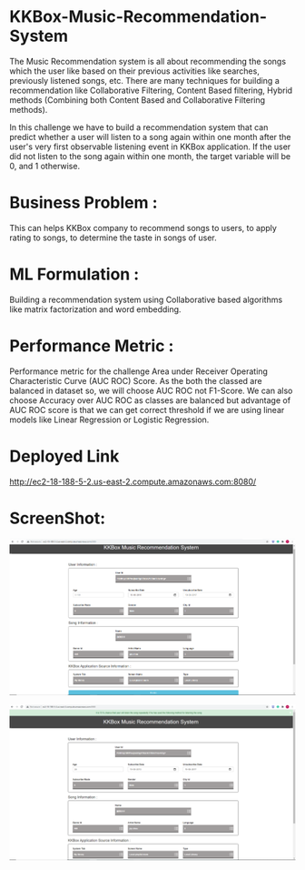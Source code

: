 # KKBox-Music-Recommendation-System
The Music Recommendation system is all about recommending the songs which the user like based on their previous activities like searches, previously listened songs, etc. There are many techniques for building a recommendation like Collaborative Filtering, Content Based filtering, Hybrid methods (Combining both Content Based and Collaborative Filtering methods). 

In this challenge we have to build a recommendation system that can predict whether a user will listen to a song again within one month after the user's very first observable listening event in KKBox application. If the user did not listen to the song again within one month, the target variable will be 0, and 1 otherwise.  

# Business Problem : 
This can helps KKBox company to recommend songs to users, to apply rating to songs, to determine the taste in songs of user. 

# ML Formulation :
Building a recommendation system using Collaborative based algorithms like matrix factorization and word embedding. 

# Performance Metric : 
Performance metric for the challenge Area under Receiver Operating Characteristic Curve (AUC ROC) Score. As the both the classed are balanced in dataset so, we will choose AUC ROC not F1-Score. We can also choose Accuracy over AUC ROC as classes are balanced but advantage of AUC ROC score is that we can get correct threshold if we are using linear models like Linear Regression or Logistic Regression.

# Deployed Link
http://ec2-18-188-5-2.us-east-2.compute.amazonaws.com:8080/

# ScreenShot:
![alt text](https://github.com/vineet22h/KKBox-Music-Recommendation-System/blob/main/screenshot.png)


![alt text](https://github.com/vineet22h/KKBox-Music-Recommendation-System/blob/main/screenshot_pred.png)



